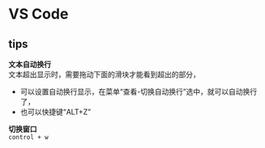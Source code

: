 # VS Code

## tips

**文本自动换行**  
文本超出显示时，需要拖动下面的滑块才能看到超出的部分，
- 可以设置自动换行显示，在菜单“查看-切换自动换行”选中，就可以自动换行了，
- 也可以快捷键“ALT+Z”

**切换窗口**  
`control + w`
